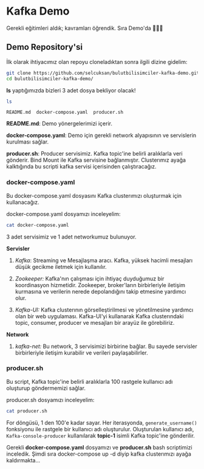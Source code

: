 # Kafka Demo

Gerekli eğitimleri aldık; kavramları öğrendik. Sıra Demo'da 🚀🚀🚀

## Demo Repository'si

İlk olarak ihtiyacımız olan repoyu cloneladıktan sonra ilgili dizine gidelim:

```bash
git clone https://github.com/selcuksan/bulutbilisimciler-kafka-demo.git
cd bulutbilisimciler-kafka-demo/
```

**ls** yaptığımızda bizleri 3 adet dosya bekliyor olacak!

```bash
ls
```
    README.md  docker-compose.yaml  producer.sh


**README\.md**: Demo yönergelerimizi içerir.

**docker-compose\.yaml**: Demo için gerekli network alyapısının ve servislerin kurulması sağlar.

**producer\.sh**: Producer servisimiz. Kafka topic'ine belirli aralıklarla veri gönderir. Bind Mount ile Kafka servisine bağlanmıştır. Clusterımız ayağa kalktığında bu scripti kafka servisi içerisinden çalıştıracağız.


### docker-compose.yaml 

Bu docker-compose.yaml dosyasını Kafka clusterımızı oluşturmak için kullanacağız.

docker-compose.yaml dosyamızı inceleyelim:

```bash
cat docker-compose.yaml
```

3 adet servisimiz ve 1 adet networkumuz bulunuyor.

**Servisler**

1. *Kafka*: Streaming ve Mesajlaşma aracı. Kafka, yüksek hacimli mesajları düşük gecikme iletmek için kullanılır. 

2. *Zookeeper:* Kafka'nın çalışması için ihtiyaç duyduğumuz bir koordinasyon hizmetidir. Zookeeper, broker'ların birbirleriyle iletişim kurmasına ve verilerin nerede depolandığını takip etmesine yardımcı olur.

3. *Kafka-UI:* Kafka clusterının görselleştirilmesi ve yönetilmesine yardımcı olan bir web uygulaması. Kafka-UI'yi kullanarak Kafka clusterındaki topic, consumer, producer ve mesajları bir arayüz ile görebiliriz.


**Network**

1. *kafka-net:* Bu network, 3 servisimizi birbirine bağlar. Bu sayede servisler birbirleriyle iletişim kurabilir ve verileri paylaşabilirler.


### producer\.sh 

Bu script, Kafka topic'ine belirli aralıklarla 100 rastgele kullanıcı adı oluşturup göndermemizi sağlar.

producer.sh dosyamızı inceleyelim:

```bash
cat producer.sh
```

For döngüsü, 1 den 100'e kadar sayar. Her iterasyonda, ``generate_username()`` fonksiyonu ile rastgele bir kullanıcı adı oluşturulur. Oluşturulan kullanıcı adı, ``Kafka-console-producer`` kullanılarak **topic-1** isimli Kafka topic'ine gönderilir.




Gerekli **docker-compose.yaml** dosyamızı ve **producer\.sh** bash scriptimizi inceledik.
Şimdi sıra docker-compose up -d diyip kafka clusterımızı ayağa kaldırmakta...




